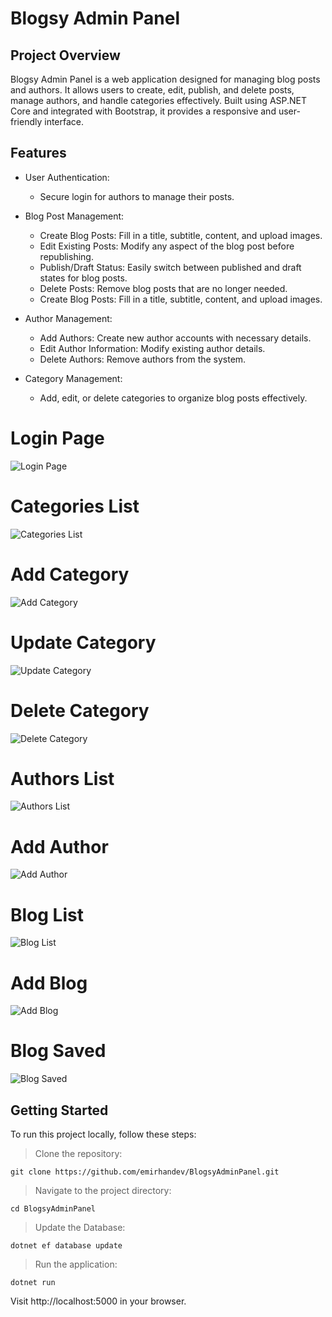 # Blogsy Admin Panel

## Project Overview

Blogsy Admin Panel is a web application designed for managing blog posts and authors. It allows users to create, edit, publish, and delete posts, manage authors, and handle categories effectively. Built using ASP.NET Core and integrated with Bootstrap, it provides a responsive and user-friendly interface.

## Features
- User Authentication:
  - Secure login for authors to manage their posts.

- Blog Post Management:
  - Create Blog Posts: Fill in a title, subtitle, content, and upload images.
  - Edit Existing Posts: Modify any aspect of the blog post before republishing.
  - Publish/Draft Status: Easily switch between published and draft states for blog posts.
  - Delete Posts: Remove blog posts that are no longer needed.
  - Create Blog Posts: Fill in a title, subtitle, content, and upload images.
 
- Author Management:
  - Add Authors: Create new author accounts with necessary details.
  - Edit Author Information: Modify existing author details.
  - Delete Authors: Remove authors from the system.

- Category Management:
  - Add, edit, or delete categories to organize blog posts effectively.






# Login Page
![Login Page](https://github.com/emirhandev/BlogAdminPanel/blob/main/Images/1.png)<br/>

# Categories List
![Categories List](https://github.com/emirhandev/BlogAdminPanel/blob/main/Images/2.png)<br/>

# Add Category
![Add Category](https://github.com/emirhandev/BlogAdminPanel/blob/main/Images/3.png)<br/>

# Update Category
![Update Category](https://github.com/emirhandev/BlogAdminPanel/blob/main/Images/4.png)<br/>

# Delete Category
![Delete Category](https://github.com/emirhandev/BlogAdminPanel/blob/main/Images/5.png)<br/>

# Authors List
![Authors List](https://github.com/emirhandev/BlogAdminPanel/blob/main/Images/6.png)<br/>

# Add Author
![Add Author](https://github.com/emirhandev/BlogAdminPanel/blob/main/Images/7.png)<br/>

# Blog List
![Blog List](https://github.com/emirhandev/BlogAdminPanel/blob/main/Images/8.png)<br/>

# Add Blog
![Add Blog](https://github.com/emirhandev/BlogAdminPanel/blob/main/Images/9.png)<br/>

# Blog Saved
![Blog Saved](https://github.com/emirhandev/BlogAdminPanel/blob/main/Images/10.png)<br/>

## Getting Started
To run this project locally, follow these steps:
> Clone the repository:

    git clone https://github.com/emirhandev/BlogsyAdminPanel.git

> Navigate to the project directory:

    cd BlogsyAdminPanel


> Update the Database:

    dotnet ef database update

> Run the application:

    dotnet run

Visit http://localhost:5000 in your browser.

